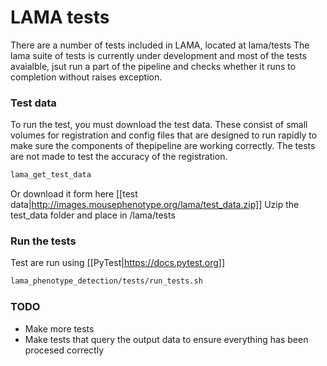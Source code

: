 # LAMA tests

There are a number of tests included in LAMA, located at lama/tests
The lama suite of tests is currently under development and most of the tests avaialble, jsut run a part of the pipeline
and checks whether it runs to completion without raises exception.

### Test data
To run the test, you must download the test data. These consist of small volumes for registration and config files that are designed to run rapidly to make sure the
components of thepipeline are working correctly. The tests are not made to test the accuracy of the registration.

```bash
lama_get_test_data
```
Or download it form here
[[test data|http://images.mousephenotype.org/lama/test_data.zip]]
Uzip the test_data folder and place in  /lama/tests

### Run the tests
Test are run using [[PyTest|https://docs.pytest.org]]

```bash
lama_phenotype_detection/tests/run_tests.sh
```


### TODO
* Make more tests
* Make tests that query the output data to ensure everything has been procesed correctly
